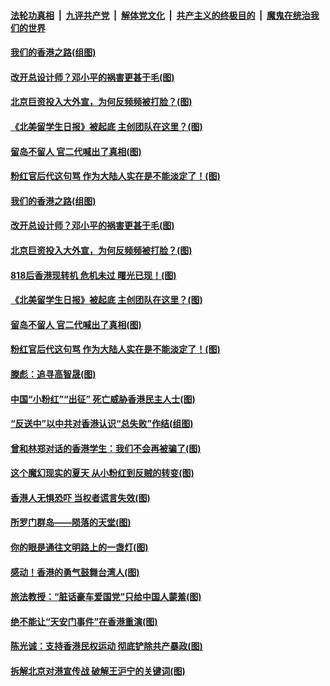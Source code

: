 ####  [法轮功真相](../../../../basic/blob/master/README.md?t=08242202) &nbsp;|&nbsp; [九评共产党](../../../../9ping.md/blob/master/README.md?t=08242202) &nbsp;|&nbsp; [解体党文化](../../../../jtdwh.md/blob/master/README.md?t=08242202)  &nbsp;|&nbsp; [共产主义的终极目的](../../../../gczydzjmd.md/blob/master/README.md?t=08242202) &nbsp;|&nbsp; [魔鬼在统治我们的世界](../../../../mgztzwmdsj.md/blob/master/README.md?t=08242202) 

#### [我们的香港之路(组图)](../pages/p4/904864.md?t=08242202) 

#### [改开总设计师？邓小平的祸害更甚于毛(图)](../pages/p4/904785.md?t=08242202) 

#### [北京巨资投入大外宣，为何反频频被打脸？(图)](../pages/p4/904789.md?t=08242202) 

#### [《北美留学生日报》被起底 主创团队在这里？(图)](../pages/p4/904760.md?t=08242202) 

#### [留岛不留人 官二代喊出了真相(图)](../pages/p4/904759.md?t=08242202) 

#### [粉红官后代这句骂 作为大陆人实在是不能淡定了！(图)](../pages/p4/904757.md?t=08242202) 

#### [我们的香港之路(组图)](../pages/p4/904864.md?t=08242202) 

#### [改开总设计师？邓小平的祸害更甚于毛(图)](../pages/p4/904785.md?t=08242202) 

#### [北京巨资投入大外宣，为何反频频被打脸？(图)](../pages/p4/904789.md?t=08242202) 

#### [818后香港现转机 危机未过 曙光已现！(图)](../pages/p4/904782.md?t=08242202) 

#### [《北美留学生日报》被起底 主创团队在这里？(图)](../pages/p4/904760.md?t=08242202) 

#### [留岛不留人 官二代喊出了真相(图)](../pages/p4/904759.md?t=08242202) 

#### [粉红官后代这句骂 作为大陆人实在是不能淡定了！(图)](../pages/p4/904757.md?t=08242202) 

#### [滕彪：追寻高智晟(图)](../pages/p4/904690.md?t=08242202) 

#### [中国“小粉红”“出征” 死亡威胁香港民主人士(图)](../pages/p4/904671.md?t=08242202) 

#### [“反送中”以中共对香港认识“总失败”作结(组图)](../pages/p4/904669.md?t=08242202) 

#### [曾和林郑对话的香港学生：我们不会再被骗了(图)](../pages/p4/904663.md?t=08242202) 

#### [这个魔幻现实的夏天 从小粉红到反贼的转变(图)](../pages/p4/904653.md?t=08242202) 

#### [香港人无惧恐吓 当权者谎言失效(图)](../pages/p4/904648.md?t=08242202) 

#### [所罗门群岛——陨落的天堂(图)](../pages/p4/904646.md?t=08242202) 

#### [你的眼是通往文明路上的一盏灯(图)](../pages/p4/904552.md?t=08242202) 

#### [感动！香港的勇气鼓舞台湾人(图)](../pages/p4/904548.md?t=08242202) 

#### [旅法教授：“脏话豪车爱国党”只给中国人蒙羞(图)](../pages/p4/904546.md?t=08242202) 

#### [绝不能让“天安门事件”在香港重演(图)](../pages/p4/904543.md?t=08242202) 

#### [陈光诚：支持香港民权运动 彻底铲除共产暴政(图)](../pages/p4/904542.md?t=08242202) 

#### [拆解北京对港宣传战 破解王沪宁的关键词(图)](../pages/p4/904541.md?t=08242202) 


